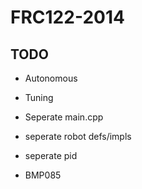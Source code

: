 FRC122-2014
====

TODO
----

 - Autonomous

 - Tuning

 - Seperate main.cpp

 - seperate robot defs/impls

 - seperate pid

 - BMP085
